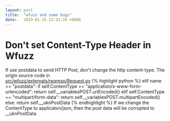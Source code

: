 ```yaml
---
layout: post
title:  "wfuzz and some bugs"
date:   2019-01-15 22:31:34 +0800
---
```


# Don't set Content-Type Header in Wfuzz

If use postdata to send HTTP Post, don't change the http content-type. The origin source code in <br>
[src/wfuzz/externals/reqresp/Request.py](https://github.com/xmendez/wfuzz/blob/master/src/wfuzz/externals/reqresp/Request.py)
{% highlight python %}
elif name == "postdata":
    if self.ContentType == "application/x-www-form-urlencoded":
            return self.__variablesPOST.urlEncoded()
    elif self.ContentType == "multipart/form-data":
            return self.__variablesPOST.multipartEncoded()
    else:
            return self.__uknPostData
{% endhighlight %}
If we change the ContentType to applicaton/json, then the post data will be corrupted to __uknPostData